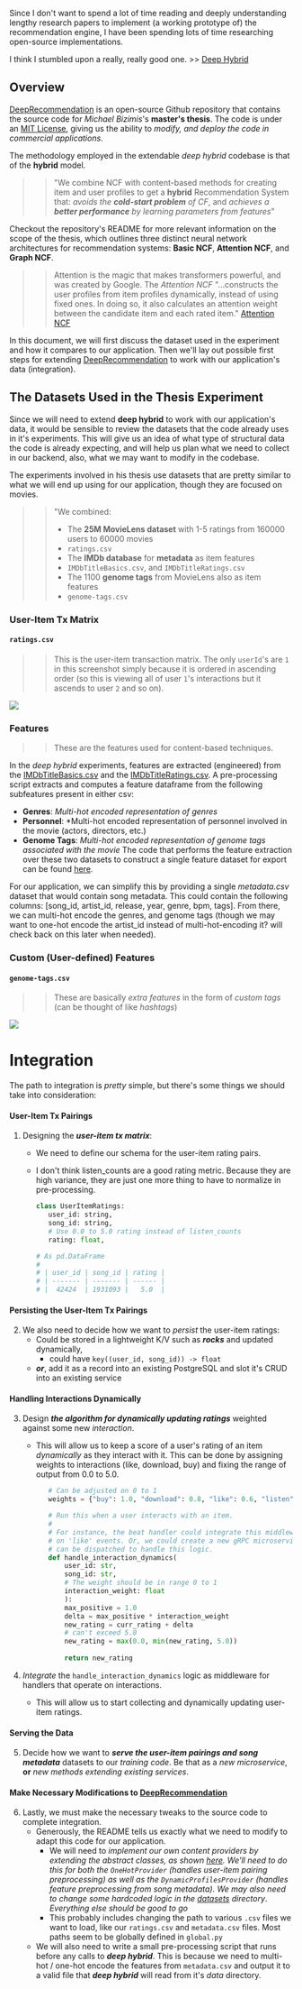Since I don't want to spend a lot of time reading and deeply understanding lengthy research papers to implement (a working prototype of) the recommendation engine, I have been spending lots of time researching open-source implementations. 

I think I stumbled upon a really, really good one.
\>> [Deep Hybrid](https://github.com/michaelbzms/DeepRecommendation)

## Overview

[DeepRecommendation](https://github.com/michaelbzms/DeepRecommendation) is an open-source Github repository that contains the source code for *Michael Bizimis*'s **master's thesis**. The code is under an [MIT License](https://github.com/michaelbzms/DeepRecommendation/blob/main/LICENSE), giving us the ability to *modify, and deploy the code in commercial applications*. 

The methodology employed in the extendable *deep hybrid* codebase is that of the **hybrid** model. 

 > 
 >  > 
 >  > "We combine NCF with content-based methods for creating item and user profiles to get a **hybrid** Recommendation System that: *avoids the **cold-start problem** of CF*, and *achieves a **better performance** by learning parameters from features*"

Checkout the repository's README for more relevant information on the scope of the thesis, which outlines three distinct neural network architectures for recommendation systems: **Basic NCF**, **Attention NCF**, and **Graph NCF**.

 > 
 >  > 
 >  > Attention is the magic that makes transformers powerful, and was created by Google. The *Attention NCF* "...constructs the user profiles from item profiles dynamically, instead of using fixed ones. In doing so, it also calculates an attention weight between the candidate item and each rated item."
 >  > [Attention NCF](https://github.com/michaelbzms/DeepRecommendation/tree/main#attention-ncf)

In this document, we will first discuss the dataset used in the experiment and how it compares to our application. Then we'll lay out possible first steps for extending [DeepRecommendation](https://github.com/michaelbzms/DeepRecommendation) to work with our application's data (integration).

## The Datasets Used in the Thesis Experiment

Since we will need to extend **deep hybrid** to work with our application's data, it would be sensible to review the datasets that the code already uses in it's experiments. This will give us an idea of what type of structural data the code is already expecting, and will help us plan what we need to collect in our backend, also, what we may want to modify in the codebase.

The experiments involved in his thesis use datasets that are pretty similar to what we will end up using for our application, though they are focused on movies.

 > 
 >  > 
 >  > "We combined:
 >  > 
 >  > * The **25M MovieLens dataset** with 1-5 ratings from 160000 users to 60000 movies
 >  > * `ratings.csv`
 >  > * The **IMDb database** for **metadata** as item features
 >  > * `IMDbTitleBasics.csv`, and `IMDbTitleRatings.csv`
 >  > * The 1100 **genome tags** from MovieLens also as item features
 >  > * `genome-tags.csv`

### User-Item Tx Matrix

#### `ratings.csv`

 > 
 >  > 
 >  > This is the user-item transaction matrix. The only `userId`'s are `1` in this screenshot simply because it is ordered in ascending order (so this is viewing all of user `1`'s interactions but it ascends to user `2` and so on).

<div style="max-width: 100%; overflow: hidden;">
  <img src="https://github.com/phasewalk1/Carme/blob/master/doc/fig/ratings.png" style="max-width: 100%; height: auto;">
</div>


### Features

 > 
 >  > 
 >  > These are the features used for content-based techniques.

In the *deep hybrid* experiments, features are extracted (engineered) from the [IMDbTitleBasics.csv](https://www.kaggle.com/datasets/komalkhetlani/imdb-dataset) and the [IMDbTitleRatings.csv](https://www.kaggle.com/datasets/komalkhetlani/imdb-dataset). A pre-processing script extracts and computes a feature dataframe from the following subfeatures present in either csv:

* **Genres**: *Multi-hot encoded representation of genres*
* **Personnel**: \*Multi-hot encoded representation of personnel involved in the movie (actors, directors, etc.)
* **Genome Tags**: *Multi-hot encoded representation of genome tags associated with the movie*
  The code that performs the feature extraction over these two datasets to construct a single feature dataset for export can be found [here](https://github.com/michaelbzms/DeepRecommendation/blob/main/src/create_dataset.ipynb).

For our application, we can simplify this by providing a single *metadata.csv* dataset that would contain song metadata. This could contain the following columns: \[song_id, artist_id, release, year, genre, bpm, tags\]. From there, we can multi-hot encode the genres, and genome tags (though we may want to one-hot encode the artist_id instead of multi-hot-encoding it? will check back on this later when needed).

### Custom (User-defined) Features

#### `genome-tags.csv`

 > 
 >  > 
 >  > These are basically *extra features* in the form of *custom tags* (can be thought of like *hashtags*)


<div style="max-width: 100%; overflow: hidden;">
  <img src="https://github.com/phasewalk1/Carme/blob/master/doc/fig/tags-csv.png" style="max-width: 100%; height: auto;">
</div>

# Integration

The path to integration is *pretty* simple, but there's some things we should take into consideration:

#### User-Item Tx Pairings

1. Designing the ***user-item tx matrix***:
   * We need to define our schema for the user-item rating pairs.
   
   * I don't think listen_counts are a good rating metric. Because they are high variance, they are just one more thing to have to normalize in pre-processing. 
     
     ````Python
     class UserItemRatings:
     	user_id: string,
     	song_id: string,
     	# Use 0.0 to 5.0 rating instead of listen_counts
     	rating: float,
     
     # As pd.DataFrame
     # 
     # | user_id | song_id | rating |
     # | ------- | ------- | ------ |
     # |  42424  | 1931093 |   5.0  |
     ````

#### Persisting the User-Item Tx Pairings

2. We also need to decide how we want to *persist* the user-item ratings:
   * Could be stored in a lightweight K/V such as ***rocks*** and updated dynamically,
     * could have `key((user_id, song_id)) -> float`
   * ***or***, add it as a record into an existing PostgreSQL and slot it's CRUD into an existing service

#### Handling Interactions Dynamically

3. Design ***the algorithm for dynamically updating ratings*** weighted against some new *interaction*.
   
   * This will allow us to keep a score of a user's rating of an item *dynamically* as they interact with it. This can be done by assigning weights to interactions (like, download, buy) and fixing the range of output from 0.0 to 5.0.
     
     ````Python
     	# Can be adjusted on 0 to 1
     	weights = {"buy": 1.0, "download": 0.8, "like": 0.6, "listen": 0.2}
     
     	# Run this when a user interacts with an item.
     	#
     	# For instance, the beat handler could integrate this middleware
     	# on 'like' events. Or, we could create a new gRPC microservice that
     	# can be dispatched to handle this logic.
     	def handle_interaction_dynamics(
     		user_id: str, 
     		song_id: str, 
     		# The weight should be in range 0 to 1
     		interaction_weight: float
     		):
     		max_positive = 1.0
     		delta = max_positive * interaction_weight
     		new_rating = curr_rating + delta
     		# can't exceed 5.0
     		new_rating = max(0.0, min(new_rating, 5.0)) 
     		
     		return new_rating
     ````

3. *Integrate* the `handle_interaction_dynamics` logic as middleware for handlers that operate on interactions.
   
   * This will allow us to start collecting and dynamically updating user-item ratings.

#### Serving the Data

5. Decide how we want to ***serve the user-item pairings and song metadata*** datasets to our *training code*. Be that as a *new microservice*, **or** *new methods extending existing services*.

#### Make Necessary Modifications to [DeepRecommendation](https://github.com/michaelbzms/DeepRecommendation)

6. Lastly, we must make the necessary tweaks to the source code to complete integration.
   * Generously, the README tells us exactly what we need to modify to adapt this code for our application.
     * We will need to *implement our own content providers by extending the abstract classes, as shown [here](https://github.com/michaelbzms/DeepRecommendation/blob/main/src/content_providers/one_hot_provider.py). We'll need to do this for both the `OneHotProvider` (handles user-item pairing preprocessing) as well as the `DynamicProfilesProvider` (handles feature preprocessing from song metadata). We may also need to change some hardcoded logic in the [datasets]()* *directory*. *Everything else should be good to go*
     * This probably includes changing the path to various `.csv` files we want to load, like our `ratings.csv` and `metadata.csv` files. Most paths seem to be globally defined in `global.py`
   * We will also need to write a small pre-processing script that runs before any calls to ***deep hybrid***. This is because we need to multi-hot / one-hot encode the features from `metadata.csv` and output it to a valid file that ***deep hybrid*** will read from it's *data* directory.
